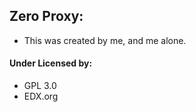 ## Zero Proxy:

* This was created by me, and me alone.

#### Under Licensed by:

* GPL 3.0
* EDX.org
